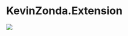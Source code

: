 # KevinZonda.Extension

[![](https://img.shields.io/nuget/v/KevinZonda.Extension?logo=nuget)](https://www.nuget.org/packages/KevinZonda.Extension)
